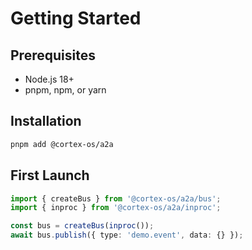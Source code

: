 # Getting Started

## Prerequisites

- Node.js 18+
- pnpm, npm, or yarn

## Installation

```bash
pnpm add @cortex-os/a2a
```

## First Launch

```typescript
import { createBus } from '@cortex-os/a2a/bus';
import { inproc } from '@cortex-os/a2a/inproc';

const bus = createBus(inproc());
await bus.publish({ type: 'demo.event', data: {} });
```


